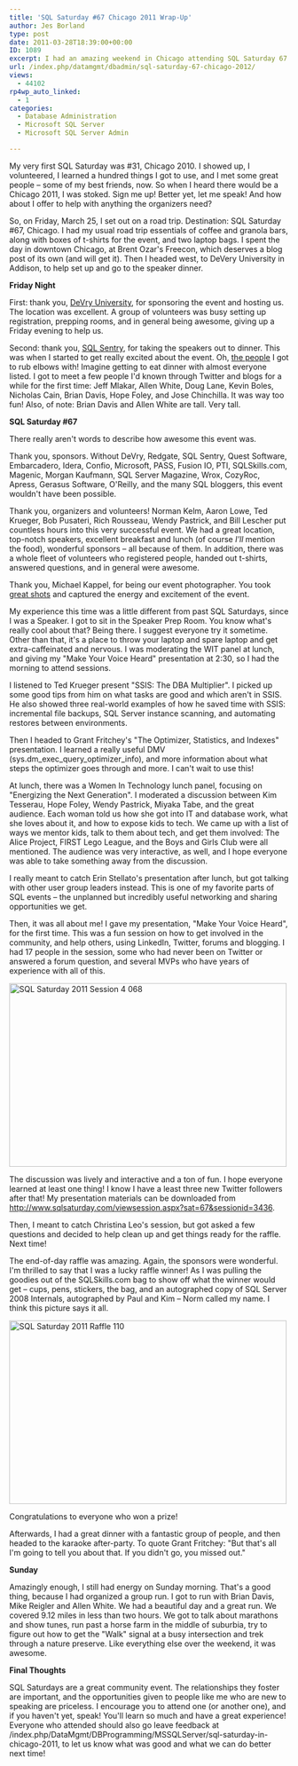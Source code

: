 ```yaml
---
title: 'SQL Saturday #67 Chicago 2011 Wrap-Up'
author: Jes Borland
type: post
date: 2011-03-28T18:39:00+00:00
ID: 1089
excerpt: I had an amazing weekend in Chicago attending SQL Saturday 67!
url: /index.php/datamgmt/dbadmin/sql-saturday-67-chicago-2012/
views:
  - 44102
rp4wp_auto_linked:
  - 1
categories:
  - Database Administration
  - Microsoft SQL Server
  - Microsoft SQL Server Admin

---
```

My very first SQL Saturday was #31, Chicago 2010. I showed up, I volunteered, I learned a hundred things I got to use, and I met some great people – some of my best friends, now. So when I heard there would be a Chicago 2011, I was stoked. Sign me up! Better yet, let me speak! And how about I offer to help with anything the organizers need? 

So, on Friday, March 25, I set out on a road trip. Destination: SQL Saturday #67, Chicago. I had my usual road trip essentials of coffee and granola bars, along with boxes of t-shirts for the event, and two laptop bags. I spent the day in downtown Chicago, at Brent Ozar's Freecon, which deserves a blog post of its own (and will get it). Then I headed west, to DeVery University in Addison, to help set up and go to the speaker dinner. 

**Friday Night** 

First: thank you, [DeVry University][1], for sponsoring the event and hosting us. The location was excellent. A group of volunteers was busy setting up registration, prepping rooms, and in general being awesome, giving up a Friday evening to help us. 

Second: thank you, [SQL Sentry][2], for taking the speakers out to dinner. This was when I started to get really excited about the event. Oh, [the people][3] I got to rub elbows with! Imagine getting to eat dinner with almost everyone listed. I got to meet a few people I'd known through Twitter and blogs for a while for the first time: Jeff Mlakar, Allen White, Doug Lane, Kevin Boles, Nicholas Cain, Brian Davis, Hope Foley, and Jose Chinchilla. It was way too fun! Also, of note: Brian Davis and Allen White are tall. Very tall. 

**SQL Saturday #67** 

There really aren't words to describe how awesome this event was. 

Thank you, sponsors. Without DeVry, Redgate, SQL Sentry, Quest Software, Embarcadero, Idera, Confio, Microsoft, PASS, Fusion IO, PTI, SQLSkills.com, Magenic, Morgan Kaufmann, SQL Server Magazine, Wrox, CozyRoc, Apress, Gerasus Software, O'Reilly, and the many SQL bloggers, this event wouldn't have been possible. 

Thank you, organizers and volunteers! Norman Kelm, Aaron Lowe, Ted Krueger, Bob Pusateri, Rich Rousseau, Wendy Pastrick, and Bill Lescher put countless hours into this very successful event. We had a great location, top-notch speakers, excellent breakfast and lunch (of course _I'll_ mention the food), wonderful sponsors – all because of them. In addition, there was a whole fleet of volunteers who registered people, handed out t-shirts, answered questions, and in general were awesome. 

Thank you, Michael Kappel, for being our event photographer. You took [great shots][4] and captured the energy and excitement of the event. 

My experience this time was a little different from past SQL Saturdays, since I was a Speaker. I got to sit in the Speaker Prep Room. You know what's really cool about that? Being there. I suggest everyone try it sometime. Other than that, it's a place to throw your laptop and spare laptop and get extra-caffeinated and nervous. I was moderating the WIT panel at lunch, and giving my "Make Your Voice Heard" presentation at 2:30, so I had the morning to attend sessions. 

I listened to Ted Krueger present "SSIS: The DBA Multiplier". I picked up some good tips from him on what tasks are good and which aren't in SSIS. He also showed three real-world examples of how he saved time with SSIS: incremental file backups, SQL Server instance scanning, and automating restores between environments. 

Then I headed to Grant Fritchey's "The Optimizer, Statistics, and Indexes" presentation. I learned a really useful DMV (sys.dm\_exec\_query\_optimizer\_info), and more information about what steps the optimizer goes through and more. I can't wait to use this! 

At lunch, there was a Women In Technology lunch panel, focusing on "Energizing the Next Generation". I moderated a discussion between Kim Tesserau, Hope Foley, Wendy Pastrick, Miyaka Tabe, and the great audience. Each woman told us how she got into IT and database work, what she loves about it, and how to expose kids to tech. We came up with a list of ways we mentor kids, talk to them about tech, and get them involved: The Alice Project, FIRST Lego League, and the Boys and Girls Club were all mentioned. The audience was very interactive, as well, and I hope everyone was able to take something away from the discussion. 

I really meant to catch Erin Stellato's presentation after lunch, but got talking with other user group leaders instead. This is one of my favorite parts of SQL events – the unplanned but incredibly useful networking and sharing opportunities we get. 

Then, it was all about me! I gave my presentation, "Make Your Voice Heard", for the first time. This was a fun session on how to get involved in the community, and help others, using LinkedIn, Twitter, forums and blogging. I had 17 people in the session, some who had never been on Twitter or answered a forum question, and several MVPs who have years of experience with all of this.
  
[<img src="http://farm6.static.flickr.com/5026/5563399728_ae05728f84.jpg" width="500" height="331" alt="SQL Saturday 2011 Session 4 068" />][5]
  
The discussion was lively and interactive and a ton of fun. I hope everyone learned at least one thing! I know I have a least three new Twitter followers after that! My presentation materials can be downloaded from http://www.sqlsaturday.com/viewsession.aspx?sat=67&sessionid=3436. 

Then, I meant to catch Christina Leo's session, but got asked a few questions and decided to help clean up and get things ready for the raffle. Next time! 

The end-of-day raffle was amazing. Again, the sponsors were wonderful. I'm thrilled to say that I was a lucky raffle winner! As I was pulling the goodies out of the SQLSkills.com bag to show off what the winner would get – cups, pens, stickers, the bag, and an autographed copy of SQL Server 2008 Internals, autographed by Paul and Kim – Norm called my name. I think this picture says it all.
  
[<img src="http://farm6.static.flickr.com/5143/5562927331_d499103e16.jpg" width="500" height="331" alt="SQL Saturday 2011 Raffle 110" />][6]
  
Congratulations to everyone who won a prize! 

Afterwards, I had a great dinner with a fantastic group of people, and then headed to the karaoke after-party. To quote Grant Fritchey: "But that's all I'm going to tell you about that. If you didn't go, you missed out." 

**Sunday** 

Amazingly enough, I still had energy on Sunday morning. That's a good thing, because I had organized a group run. I got to run with Brian Davis, Mike Reigler and Allen White. We had a beautiful day and a great run. We covered 9.12 miles in less than two hours. We got to talk about marathons and show tunes, run past a horse farm in the middle of suburbia, try to figure out how to get the "Walk" signal at a busy intersection and trek through a nature preserve. Like everything else over the weekend, it was awesome. 

**Final Thoughts** 

SQL Saturdays are a great community event. The relationships they foster are important, and the opportunities given to people like me who are new to speaking are priceless. I encourage you to attend one (or another one), and if you haven't yet, speak! You'll learn so much and have a great experience! Everyone who attended should also go leave feedback at /index.php/DataMgmt/DBProgramming/MSSQLServer/sql-saturday-in-chicago-2011, to let us know what was good and what we can do better next time!

 [1]: http://www.devry.edu/
 [2]: http://www.sqlsentry.net/
 [3]: http://www.sqlsaturday.com/67/schedule.aspx
 [4]: http://www.flickr.com/photos/m-i-k-e/sets/72157626362555312/with/5562927331/
 [5]: http://www.flickr.com/photos/m-i-k-e/5563399728/ "SQL Saturday 2011 Session 4 068 by Michael Kappel, on Flickr"
 [6]: http://www.flickr.com/photos/m-i-k-e/5562927331/ "SQL Saturday 2011 Raffle 110 by Michael Kappel, on Flickr"